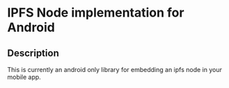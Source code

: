 # IPFS Node implementation for Android

## Description

This is currently an android only library for embedding an ipfs node in your mobile app.


